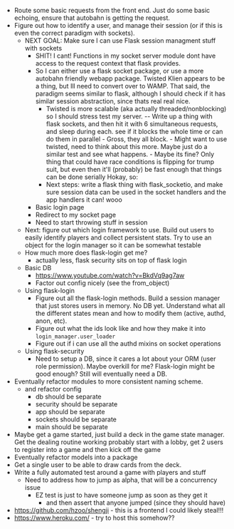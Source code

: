- Route some basic requests from the front end. Just do some basic echoing, ensure that autobahn is getting the request.
- Figure out how to identify a user, and manage their session (or if this is even the correct paradigm with sockets).
	- NEXT GOAL: Make sure I can use Flask session managment stuff with sockets
		- SHIT! I cant! Functions in my socket server module dont have access to the request context that flask provides.
		- So I can either use a flask socket package, or use a more autobahn friendly webapp package. Twisted Klien
		appears to be a thing, but Ill need to convert over to WAMP. That said, the paradigm seems similar to flask,
		although I should check if it has similar session abstraction, since thats real real nice.
		    - Twisted is more scalable (aka actually threaded/nonblocking) so I should stress test my server.
		       -- Write up a thing with flask sockets, and then hit it with 6 simultaneous requests, and sleep during each.
		        see if it blocks the whole time or can do them in parallel
		            - Gross, they all block.
		            - Might want to use twisted, need to think about this more. Maybe just do a similar test and see what
		            happens.
		            - Maybe its fine? Only thing that could have race conditions is flipping for trump suit, but even then
		            it'll (probably) be fast enough that things can be done serially
        Hokay, so:
            - Next steps: write a flask thing with flask_socketio, and make sure session data can be used in the socket
            handlers and the app handlers
                it can! wooo
		- Basic login page
		- Redirect to my socket page
		- Need to start throwing stuff in session
	- Next: figure out which login framework to use. Build out users to easily identify players and collect persistent
	stats. Try to use an object for the login manager so it can be somewhat testable
	- How much more does flask-login get me?
	     - actually less, flask security sits on top of flask login
	- Basic DB
	 	- https://www.youtube.com/watch?v=BkdVq9ag7aw
	 	- Factor out config nicely (see the from_object)
	- Using flask-login
		- Figure out all the flask-login methods. Build a session manager that just stores users in memory. No DB yet. Understand	what all the different states mean and how to modify them (active, authd, anon, etc).
		- Figure out what the ids look like and how they make it into `login_manager.user_loader`
		- Figure out if i can use all the authd mixins on socket operations
	- Using flask-security
		- Need to setup a DB, since it cares a lot about your ORM (user role permission). Maybe overkill for me? Flask-login might be good enough? Still will eventually need a DB.
- Eventually refactor modules to more consistent naming scheme.
    - and refactor config
        - db should be separate
        - security should be separate
        - app should be separate
        - sockets should be separate
        - main should be separate
- Maybe get a game started, just build a deck in the game state manager. Get the dealing routine working
    probably start with a lobby, get 2 users to register into a game and then kick off the game
- Eventually refactor models into a package
- Get a single user to be able to draw cards from the deck.
- Write a fully automated test around a game with players and stuff
    - Need to address how to jump as alpha, that will be a concurrency issue
        - EZ test is just to have someone jump as soon as they get it
            - and then assert that anyone jumped (since they should have)
- https://github.com/hzoo/shengji - this is a frontend I could likely steal!!!
- https://www.heroku.com/ - try to host this somehow??